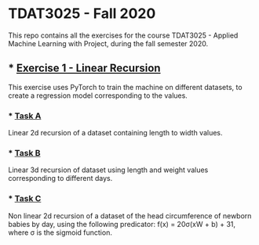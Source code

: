 # TDAT3025 - Fall 2020
This repo contains all the exercises for the course TDAT3025 - Applied Machine Learning with Project, during the fall semester 2020.
## * [Exercise 1 - Linear Recursion](/Øving-1)
This exercise uses PyTorch to train the machine on different datasets, to create a regression model corresponding to the values.
### * [Task A](/Øving-1/task-a.py)
Linear 2d recursion of a dataset containing length to width values.
### * [Task B](/Øving-1/task-b.py)
Linear 3d recursion of dataset using length and weight values corresponding to different days.
### * [Task C](/Øving-1/task-c.py)
Non linear 2d recursion of a dataset of the head circumference of newborn babies by day, using the following predicator: f(x) = 20σ(xW + b) + 31, where σ is the sigmoid function.

